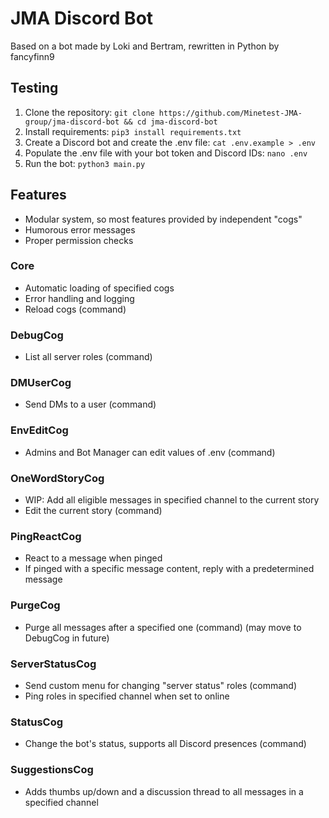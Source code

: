 # JMA Discord Bot

Based on a bot made by Loki and Bertram, rewritten in Python by fancyfinn9

## Testing

1. Clone the repository: `git clone https://github.com/Minetest-JMA-group/jma-discord-bot && cd jma-discord-bot`
2. Install requirements: `pip3 install requirements.txt`
3. Create a Discord bot and create the .env file: `cat .env.example > .env`
4. Populate the .env file with your bot token and Discord IDs: `nano .env`
5. Run the bot: `python3 main.py`

## Features
- Modular system, so most features provided by independent "cogs"
- Humorous error messages
- Proper permission checks

### Core
- Automatic loading of specified cogs
- Error handling and logging
- Reload cogs (command)

### DebugCog
- List all server roles (command)

### DMUserCog
- Send DMs to a user (command)

### EnvEditCog
- Admins and Bot Manager can edit values of .env  (command)

### OneWordStoryCog
- WIP: Add all eligible messages in specified channel to the current story
- Edit the current story (command)

### PingReactCog
- React to a message when pinged
- If pinged with a specific message content, reply with a predetermined message

### PurgeCog
- Purge all messages after a specified one (command) (may move to DebugCog in future)

### ServerStatusCog
- Send custom menu for changing "server status" roles (command)
- Ping roles in specified channel when set to online

### StatusCog
- Change the bot's status, supports all Discord presences (command)

### SuggestionsCog
- Adds thumbs up/down and a discussion thread to all messages in a specified channel
